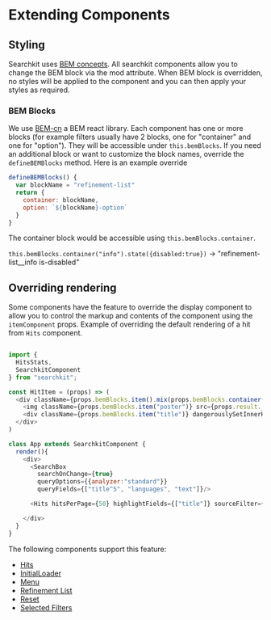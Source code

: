 # Extending Components

## Styling
Searchkit uses [BEM concepts](https://en.bem.info/method/key-concepts). All searchkit components allow you to change the BEM block via the mod attribute. When BEM block is overridden, no styles will be applied to the component and you can then apply your styles as required.

### BEM Blocks
We use [BEM-cn](https://github.com/albburtsev/bem-cn) a BEM react library. Each component has one or more blocks (for example filters usually have 2 blocks, one for "container" and one for "option"). They will be accessible under `this.bemBlocks`. If you need an additional block or want to customize the block names, override the `defineBEMBlocks` method. Here is an example override

```js
defineBEMBlocks() {
  var blockName = "refinement-list"
  return {
    container: blockName,
    option: `${blockName}-option`
  }
}
```

The container block would be accessible using `this.bemBlocks.container`.

`this.bemBlocks.container("info").state({disabled:true})` -> "refinement-list__info is-disabled"

## Overriding rendering
Some components have the feature to override the display component to allow you to control the markup and contents of the component using the `itemComponent` props. Example of overriding the default rendering of a hit from `Hits` component.

```js

import {
  HitsStats,
  SearchkitComponent
} from "searchkit";

const HitItem = (props) => (
  <div className={props.bemBlocks.item().mix(props.bemBlocks.container("item"))}>
    <img className={props.bemBlocks.item("poster")} src={props.result._source.poster}/>
    <div className={props.bemBlocks.item("title")} dangerouslySetInnerHTML={{__html:_.get(props.result,"highlight.title",false) || props.result._source.title}}></div>
  </div>
)

class App extends SearchkitComponent {
  render(){
    <div>
      <SearchBox
        searchOnChange={true}
        queryOptions={{analyzer:"standard"}}
        queryFields={["title^5", "languages", "text"]}/>

      <Hits hitsPerPage={50} highlightFields={["title"]} sourceFilter={["title", "poster", "imdbId"]} itemComponent={HitItem}/>

    </div>
  }
}
```

The following components support this feature:
- [Hits](../components/basics/hits.md)
- [InitialLoader](../components/basics/initial-loader.md)
- [Menu](../components/navigation/menu.md)
- [Refinement List](../components/navigation/refinement-list.md)
- [Reset](../components/navigation/reset.md)
- [Selected Filters](../components/navigation/selected-filters.md)
